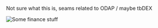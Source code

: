 Not sure what this is, seams related to ODAP / maybe tbDEX

![Some finance stuff](https://pbs.twimg.com/media/FSa1Kv1akAAIkZ4?format=jpg&name=large)